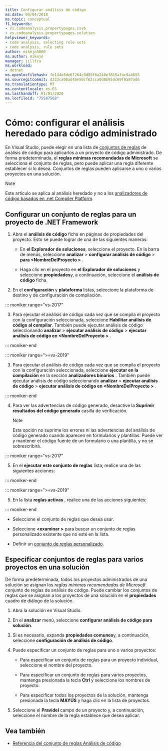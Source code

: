 ```yaml
---
title: Configurar análisis de código
ms.date: 04/04/2018
ms.topic: conceptual
f1_keywords:
- vs.codeanalysis.propertypages.csvb
- vs.codeanalysis.propertypages.solution
helpviewer_keywords:
- code analysis, selecting rule sets
- code analysis, rule sets
author: mikejo5000
ms.author: mikejo
manager: jillfra
ms.workload:
- dotnet
ms.openlocfilehash: fe144e8de67264c9d89f6a240ef815afac9a4655
ms.sourcegitcommit: d233ca00ad45e50cf62cca0d0b95dc69f0a87ad6
ms.translationtype: MT
ms.contentlocale: es-ES
ms.lasthandoff: 01/01/2020
ms.locfileid: "75587568"
---
```

# <a name="how-to-configure-legacy-analysis-for-managed-code"></a>Cómo: configurar el análisis heredado para código administrado

En Visual Studio, puede elegir en una lista de [conjuntos de reglas](../code-quality/rule-set-reference.md) de análisis de código para aplicarlos a un proyecto de código administrado. De forma predeterminada, el **reglas mínimas recomendadas de Microsoft** se selecciona el conjunto de reglas, pero puede aplicar una regla diferente establecer si lo desea. Conjuntos de reglas pueden aplicarse a uno o varios proyectos en una solución.

> [!NOTE]
> Este artículo se aplica al análisis heredado y no a los [analizadores de código basados en .net Compiler Platform](use-roslyn-analyzers.md).

## <a name="configure-a-rule-set-for-a-net-framework-project"></a>Configurar un conjunto de reglas para un proyecto de .NET Framework

1. Abra el **análisis de código** ficha en páginas de propiedades del proyecto. Esto se puede lograr de una de las siguientes maneras:

   - En **el Explorador de soluciones**, seleccione el proyecto. En la barra de menús, seleccione **analizar** > **configurar análisis de código** > **para \<NombreDelProyecto >** .

   - Haga clic en el proyecto en **el Explorador de soluciones** y seleccione **propiedades**y, a continuación, seleccione el **análisis de código** ficha.

2. En el **configuración** y **plataforma** listas, seleccione la plataforma de destino y de configuración de compilación.

::: moniker range="vs-2017"

3. Para ejecutar el análisis de código cada vez que se compila el proyecto con la configuración seleccionada, seleccione **Habilitar análisis de código al compilar**. También puede ejecutar análisis de código seleccionando **analizar** > **ejecutar análisis de código** > **ejecutar análisis de código en \<NombreDelProyecto >** .

::: moniker-end

::: moniker range=">=vs-2019"

3. Para ejecutar el análisis de código cada vez que se compila el proyecto con la configuración seleccionada, seleccione **ejecutar en la compilación** en la sección **analizadores binarios** . También puede ejecutar análisis de código seleccionando **analizar** > **ejecutar análisis de código** > **ejecutar análisis de código en \<NombreDelProyecto >** .

::: moniker-end

4. Para ver las advertencias de código generado, desactive la **Suprimir resultados del código generado** casilla de verificación.

    > [!NOTE]
    > Esta opción no suprime los errores ni las advertencias del análisis de código generado cuando aparecen en formularios y plantillas. Puede ver y mantener el código fuente de un formulario o una plantilla, y no se sobrescribirá.

::: moniker range="vs-2017"

5. En el **ejecutar este conjunto de reglas** lista, realice una de las siguientes acciones:

::: moniker-end

::: moniker range=">=vs-2019"

5. En la lista **reglas activas** , realice una de las acciones siguientes:

::: moniker-end

   - Seleccione el conjunto de reglas que desea usar.

   - Seleccione **\<examinar >** para buscar un conjunto de reglas personalizado existente que no esté en la lista.

   - Definir un [conjunto de reglas personalizado](../code-quality/how-to-create-a-custom-rule-set.md).

## <a name="specify-rule-sets-for-multiple-projects-in-a-solution"></a>Especificar conjuntos de reglas para varios proyectos en una solución

De forma predeterminada, todos los proyectos administrados de una solución se asignan los *reglas mínimas recomendadas de Microsoft* conjunto de reglas de análisis de código. Puede cambiar los conjuntos de reglas que se asignan a los proyectos de una solución en el **propiedades** cuadro de diálogo de la solución.

1. Abra la solución en Visual Studio.

2. En el **analizar** menú, seleccione **configurar análisis de código para solución**.

3. Si es necesario, expanda **propiedades comunes**y, a continuación, seleccione **configuración de análisis de código**.

4. Puede especificar un conjunto de reglas para uno o varios proyectos:

    - Para especificar un conjunto de reglas para un proyecto individual, seleccione el nombre del proyecto.

    - Para especificar un conjunto de reglas para varios proyectos, mantenga presionada la tecla **Ctrl** y seleccione los nombres de proyecto.

    - Para especificar todos los proyectos de la solución, mantenga presionada la tecla **MAYÚS** y haga clic en la lista de proyectos.

5. Seleccione el **Pravidel** campo de un proyecto y, a continuación, seleccione el nombre de la regla establece que desea aplicar.

## <a name="see-also"></a>Vea también

- [Referencia del conjunto de reglas Análisis de código](../code-quality/rule-set-reference.md)
